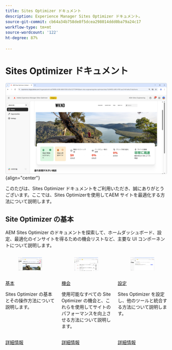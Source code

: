 ```yaml
---
title: Sites Optimizer ドキュメント
description: Experience Manager Sites Optimizer ドキュメント。
source-git-commit: cb64a34b758de8f5dcea298014ddd0ba79a24c17
workflow-type: tm+mt
source-wordcount: '122'
ht-degree: 87%

---
```



# Sites Optimizer ドキュメント

![Sites Optimizer](./assets/overview/hero.png){align="center"}

このたびは、Sites Optimizer ドキュメントをご利用いただき、誠にありがとうございます。ここでは、Sites Optimizerを使用してAEM サイトを最適化する方法について説明します。

## Site Optimizer の基本

AEM Sites Optimizer のドキュメントを探索して、ホームダッシュボード、設定、最適化のインサイトを得るための機会リストなど、主要な UI コンポーネントについて説明します。

<!-- CARDS 

* ./basics.md
  {title = Basics}
  {image = ./assets/basics/card.png}
* ./opportunities/overview.md
  {title = Opportunities}
* ./settings.md
  {title = Settings}

-->
<!-- START CARDS HTML - DO NOT MODIFY BY HAND -->
<div class="columns">
    <div class="column is-half-tablet is-half-desktop is-one-third-widescreen" aria-label="Home">
        <div class="card" style="height: 100%; display: flex; flex-direction: column; height: 100%;">
            <div class="card-image">
                <figure class="image x-is-16by9">
                    <a href="./basics.md" title="ホーム" target="_blank" rel="referrer">
                        <img class="is-bordered-r-small" src="./assets/basics/card.png" alt="ホーム"
                             style="width: 100%; aspect-ratio: 16 / 9; object-fit: cover; overflow: hidden; display: block; margin: auto;">
                    </a>
                </figure>
            </div>
            <div class="card-content is-padded-small" style="display: flex; flex-direction: column; flex-grow: 1; justify-content: space-between;">
                <div class="top-card-content">
                    <p class="headline is-size-6 has-text-weight-bold">
                        <a href="./basics.md" target="_blank" rel="referrer" title="基本">基本</a>
                    </p>
                    <p class="is-size-6">Sites Optimizer の基本とその操作方法について説明します。</p>
                </div>
                <a href="./basics.md" target="_blank" rel="referrer" class="spectrum-Button spectrum-Button--outline spectrum-Button--primary spectrum-Button--sizeM" style="align-self: flex-start; margin-top: 1rem;">
                    <span class="spectrum-Button-label has-no-wrap has-text-weight-bold">詳細情報</span>
                </a>
            </div>
        </div>
    </div>
    <div class="column is-half-tablet is-half-desktop is-one-third-widescreen" aria-label="Opportunities">
        <div class="card" style="height: 100%; display: flex; flex-direction: column; height: 100%;">
            <div class="card-image">
                <figure class="image x-is-16by9">
                    <a href="./opportunities/overview.md" title="機会" target="_blank" rel="referrer">
                        <img class="is-bordered-r-small" src="opportunities/assets/overview/hero.png" alt="機会"
                             style="width: 100%; aspect-ratio: 16 / 9; object-fit: cover; overflow: hidden; display: block; margin: auto;">
                    </a>
                </figure>
            </div>
            <div class="card-content is-padded-small" style="display: flex; flex-direction: column; flex-grow: 1; justify-content: space-between;">
                <div class="top-card-content">
                    <p class="headline is-size-6 has-text-weight-bold">
                        <a href="./opportunities/overview.md" target="_blank" rel="referrer" title="機会">機会</a>
                    </p>
                    <p class="is-size-6">使用可能なすべての Site Optimizer の機会と、これらを使用してサイトのパフォーマンスを向上させる方法について説明します。</p>
                </div>
                <a href="./opportunities/overview.md" target="_blank" rel="referrer" class="spectrum-Button spectrum-Button--outline spectrum-Button--primary spectrum-Button--sizeM" style="align-self: flex-start; margin-top: 1rem;">
                    <span class="spectrum-Button-label has-no-wrap has-text-weight-bold">詳細情報</span>
                </a>
            </div>
        </div>
    </div>
    <div class="column is-half-tablet is-half-desktop is-one-third-widescreen" aria-label="Settings">
        <div class="card" style="height: 100%; display: flex; flex-direction: column; height: 100%;">
            <div class="card-image">
                <figure class="image x-is-16by9">
                    <a href="./settings.md" title="設定" target="_blank" rel="referrer">
                        <img class="is-bordered-r-small" src="assets/settings/hero.png" alt="設定"
                             style="width: 100%; aspect-ratio: 16 / 9; object-fit: cover; overflow: hidden; display: block; margin: auto;">
                    </a>
                </figure>
            </div>
            <div class="card-content is-padded-small" style="display: flex; flex-direction: column; flex-grow: 1; justify-content: space-between;">
                <div class="top-card-content">
                    <p class="headline is-size-6 has-text-weight-bold">
                        <a href="./settings.md" target="_blank" rel="referrer" title="設定">設定</a>
                    </p>
                    <p class="is-size-6">Sites Optimizer を設定し、他のツールと統合する方法について説明します。</p>
                </div>
                <a href="./settings.md" target="_blank" rel="referrer" class="spectrum-Button spectrum-Button--outline spectrum-Button--primary spectrum-Button--sizeM" style="align-self: flex-start; margin-top: 1rem;">
                    <span class="spectrum-Button-label has-no-wrap has-text-weight-bold">詳細情報</span>
                </a>
            </div>
        </div>
    </div>
</div>
<!-- END CARDS HTML - DO NOT MODIFY BY HAND -->

